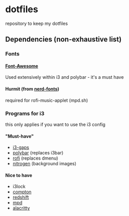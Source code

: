 # dotfiles

repository to keep my dotfiles


## Dependencies (non-exhaustive list)

### Fonts

#### [Font-Awesome](https://fontawesome.com/)
Used extensively within i3 and polybar - it's a must have

#### Hurmit (from [nerd-fonts](https://github.com/ryanoasis/nerd-fonts))
required for rofi-music-applet (mpd.sh)

### Programs for i3
this only applies if you want to use the i3 config

#### "Must-have" 
* [i3-gaps](https://github.com/Airblader/i3)
* [polybar](https://github.com/polybar/polybar) (replaces i3bar)
* [rofi](https://github.com/davatorium/rofi) (replaces dmenu)
* [nitrogen](https://github.com/l3ib/nitrogen) (background images)

#### Nice to have
* i3lock
* [compton](https://github.com/chjj/compton)
* [redshift](https://github.com/jonls/redshift)
* [mpd](https://www.musicpd.org/)
* [alacritty](https://github.com/alacritty/alacritty)

